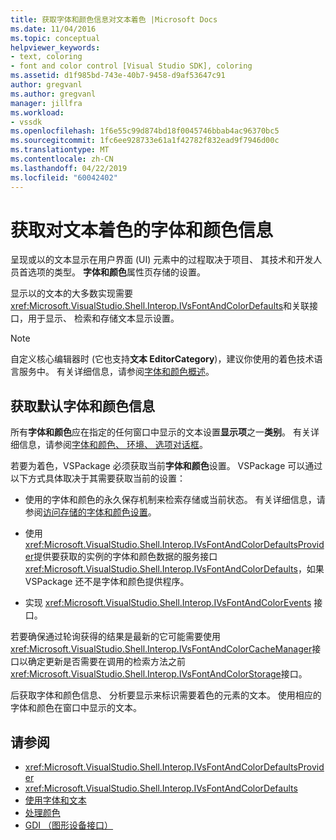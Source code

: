 ```yaml
---
title: 获取字体和颜色信息对文本着色 |Microsoft Docs
ms.date: 11/04/2016
ms.topic: conceptual
helpviewer_keywords:
- text, coloring
- font and color control [Visual Studio SDK], coloring
ms.assetid: d1f985bd-743e-40b7-9458-d9af53647c91
author: gregvanl
ms.author: gregvanl
manager: jillfra
ms.workload:
- vssdk
ms.openlocfilehash: 1f6e55c99d874bd18f0045746bbab4ac96370bc5
ms.sourcegitcommit: 1fc6ee928733e61a1f42782f832ead9f7946d00c
ms.translationtype: MT
ms.contentlocale: zh-CN
ms.lasthandoff: 04/22/2019
ms.locfileid: "60042402"
---
```

# <a name="get-font-and-color-information-for-text-colorization"></a>获取对文本着色的字体和颜色信息
呈现或以的文本显示在用户界面 (UI) 元素中的过程取决于项目、 其技术和开发人员首选项的类型。 **字体和颜色**属性页存储的设置。

 显示以的文本的大多数实现需要<xref:Microsoft.VisualStudio.Shell.Interop.IVsFontAndColorDefaults>和关联接口，用于显示、 检索和存储文本显示设置。

> [!NOTE]
>  自定义核心编辑器时 (它也支持**文本 EditorCategory**)，建议你使用的着色技术语言服务中。 有关详细信息，请参阅[字体和颜色概述](../extensibility/font-and-color-overview.md)。

## <a name="get-default-font-and-color-information"></a>获取默认字体和颜色信息
 所有**字体和颜色**应在指定的任何窗口中显示的文本设置**显示项**之一**类别**。 有关详细信息，请参阅[字体和颜色、 环境、 选项对话框](../ide/reference/fonts-and-colors-environment-options-dialog-box.md)。

若要为着色，VSPackage 必须获取当前**字体和颜色**设置。 VSPackage 可以通过以下方式具体取决于其需要获取当前的设置：

- 使用的字体和颜色的永久保存机制来检索存储或当前状态。 有关详细信息，请参阅[访问存储的字体和颜色设置](../extensibility/accessing-stored-font-and-color-settings.md)。

- 使用<xref:Microsoft.VisualStudio.Shell.Interop.IVsFontAndColorDefaultsProvider>提供要获取的实例的字体和颜色数据的服务接口<xref:Microsoft.VisualStudio.Shell.Interop.IVsFontAndColorDefaults>，如果 VSPackage 还不是字体和颜色提供程序。

- 实现 <xref:Microsoft.VisualStudio.Shell.Interop.IVsFontAndColorEvents> 接口。

若要确保通过轮询获得的结果是最新的它可能需要使用<xref:Microsoft.VisualStudio.Shell.Interop.IVsFontAndColorCacheManager>接口以确定更新是否需要在调用的检索方法之前<xref:Microsoft.VisualStudio.Shell.Interop.IVsFontAndColorStorage>接口。

后获取字体和颜色信息、 分析要显示来标识需要着色的元素的文本。 使用相应的字体和颜色在窗口中显示的文本。

## <a name="see-also"></a>请参阅

- <xref:Microsoft.VisualStudio.Shell.Interop.IVsFontAndColorDefaultsProvider>
- <xref:Microsoft.VisualStudio.Shell.Interop.IVsFontAndColorDefaults>
- [使用字体和文本](/dotnet/framework/winforms/advanced/using-fonts-and-text)
- [处理颜色](/cpp/windows/working-with-color-image-editor-for-icons)
- [GDI （图形设备接口）](https://msdn.microsoft.com/library/7e1d4540-bb2e-4257-8eee-eee376acba83)